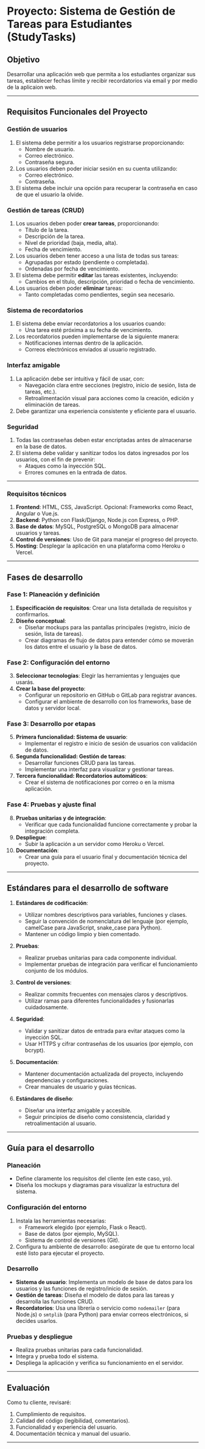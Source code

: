 # Proyecto: Sistema de Gestión de Tareas para Estudiantes (StudyTasks)

## Objetivo
Desarrollar una aplicación web que permita a los estudiantes organizar sus tareas, establecer fechas límite y recibir recordatorios via email y por medio de la aplicaion web.

---

## Requisitos Funcionales del Proyecto

### Gestión de usuarios
1. El sistema debe permitir a los usuarios registrarse proporcionando:
   - Nombre de usuario.
   - Correo electrónico.
   - Contraseña segura.
2. Los usuarios deben poder iniciar sesión en su cuenta utilizando:
   - Correo electrónico.
   - Contraseña.
3. El sistema debe incluir una opción para recuperar la contraseña en caso de que el usuario la olvide.

### Gestión de tareas (CRUD)
1. Los usuarios deben poder **crear tareas**, proporcionando:
   - Título de la tarea.
   - Descripción de la tarea.
   - Nivel de prioridad (baja, media, alta).
   - Fecha de vencimiento.
2. Los usuarios deben tener acceso a una lista de todas sus tareas:
   - Agrupadas por estado (pendiente o completada).
   - Ordenadas por fecha de vencimiento.
3. El sistema debe permitir **editar** las tareas existentes, incluyendo:
   - Cambios en el título, descripción, prioridad o fecha de vencimiento.
4. Los usuarios deben poder **eliminar** tareas:
   - Tanto completadas como pendientes, según sea necesario.

### Sistema de recordatorios
1. El sistema debe enviar recordatorios a los usuarios cuando:
   - Una tarea esté próxima a su fecha de vencimiento.
2. Los recordatorios pueden implementarse de la siguiente manera:
   - Notificaciones internas dentro de la aplicación.
   - Correos electrónicos enviados al usuario registrado.

### Interfaz amigable
1. La aplicación debe ser intuitiva y fácil de usar, con:
   - Navegación clara entre secciones (registro, inicio de sesión, lista de tareas, etc.).
   - Retroalimentación visual para acciones como la creación, edición y eliminación de tareas.
2. Debe garantizar una experiencia consistente y eficiente para el usuario.

### Seguridad
1. Todas las contraseñas deben estar encriptadas antes de almacenarse en la base de datos.
2. El sistema debe validar y sanitizar todos los datos ingresados por los usuarios, con el fin de prevenir:
   - Ataques como la inyección SQL.
   - Errores comunes en la entrada de datos.

---

### Requisitos técnicos
1. **Frontend**: HTML, CSS, JavaScript. Opcional: Frameworks como React, Angular o Vue.js.
2. **Backend**: Python con Flask/Django, Node.js con Express, o PHP.
3. **Base de datos**: MySQL, PostgreSQL o MongoDB para almacenar usuarios y tareas.
4. **Control de versiones**: Uso de Git para manejar el progreso del proyecto.
5. **Hosting**: Desplegar la aplicación en una plataforma como Heroku o Vercel.

---

## Fases de desarrollo

### Fase 1: Planeación y definición
1. **Especificación de requisitos**: Crear una lista detallada de requisitos y confirmarlos.
2. **Diseño conceptual**:
   - Diseñar mockups para las pantallas principales (registro, inicio de sesión, lista de tareas).
   - Crear diagramas de flujo de datos para entender cómo se moverán los datos entre el usuario y la base de datos.

### Fase 2: Configuración del entorno
3. **Seleccionar tecnologías**: Elegir las herramientas y lenguajes que usarás.
4. **Crear la base del proyecto**:
   - Configurar un repositorio en GitHub o GitLab para registrar avances.
   - Configurar el ambiente de desarrollo con los frameworks, base de datos y servidor local.

### Fase 3: Desarrollo por etapas
5. **Primera funcionalidad: Sistema de usuario**:
   - Implementar el registro e inicio de sesión de usuarios con validación de datos.
6. **Segunda funcionalidad: Gestión de tareas**:
   - Desarrollar funciones CRUD para las tareas.
   - Implementar una interfaz para visualizar y gestionar tareas.
7. **Tercera funcionalidad: Recordatorios automáticos**:
   - Crear el sistema de notificaciones por correo o en la misma aplicación.

### Fase 4: Pruebas y ajuste final
8. **Pruebas unitarias y de integración**:
   - Verificar que cada funcionalidad funcione correctamente y probar la integración completa.
9. **Despliegue**:
   - Subir la aplicación a un servidor como Heroku o Vercel.
10. **Documentación**:
    - Crear una guía para el usuario final y documentación técnica del proyecto.

---

## Estándares para el desarrollo de software

1. **Estándares de codificación**: 
   - Utilizar nombres descriptivos para variables, funciones y clases.
   - Seguir la convención de nomenclatura del lenguaje (por ejemplo, camelCase para JavaScript, snake_case para Python).
   - Mantener un código limpio y bien comentado.

2. **Pruebas**:
   - Realizar pruebas unitarias para cada componente individual.
   - Implementar pruebas de integración para verificar el funcionamiento conjunto de los módulos.

3. **Control de versiones**:
   - Realizar commits frecuentes con mensajes claros y descriptivos.
   - Utilizar ramas para diferentes funcionalidades y fusionarlas cuidadosamente.

4. **Seguridad**:
   - Validar y sanitizar datos de entrada para evitar ataques como la inyección SQL.
   - Usar HTTPS y cifrar contraseñas de los usuarios (por ejemplo, con bcrypt).

5. **Documentación**:
   - Mantener documentación actualizada del proyecto, incluyendo dependencias y configuraciones.
   - Crear manuales de usuario y guías técnicas.

6. **Estándares de diseño**:
   - Diseñar una interfaz amigable y accesible.
   - Seguir principios de diseño como consistencia, claridad y retroalimentación al usuario.

---

## Guía para el desarrollo

### Planeación
- Define claramente los requisitos del cliente (en este caso, yo).
- Diseña los mockups y diagramas para visualizar la estructura del sistema.

### Configuración del entorno
1. Instala las herramientas necesarias:
   - Framework elegido (por ejemplo, Flask o React).
   - Base de datos (por ejemplo, MySQL).
   - Sistema de control de versiones (Git).
2. Configura tu ambiente de desarrollo: asegúrate de que tu entorno local esté listo para ejecutar el proyecto.

### Desarrollo
- **Sistema de usuario**: Implementa un modelo de base de datos para los usuarios y las funciones de registro/inicio de sesión.
- **Gestión de tareas**: Diseña el modelo de datos para las tareas y desarrolla las funciones CRUD.
- **Recordatorios**: Usa una librería o servicio como `nodemailer` (para Node.js) o `smtplib` (para Python) para enviar correos electrónicos, si decides usarlos.

### Pruebas y despliegue
- Realiza pruebas unitarias para cada funcionalidad.
- Integra y prueba todo el sistema.
- Despliega la aplicación y verifica su funcionamiento en el servidor.

---

## Evaluación
Como tu cliente, revisaré:
1. Cumplimiento de requisitos.
2. Calidad del código (legibilidad, comentarios).
3. Funcionalidad y experiencia del usuario.
4. Documentación técnica y manual del usuario.

---
